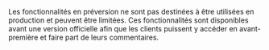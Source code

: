 Les fonctionnalités en préversion ne sont pas destinées à être utilisées en production et peuvent être limitées. Ces fonctionnalités sont disponibles avant une version officielle afin que les clients puissent y accéder en avant-première et faire part de leurs commentaires.